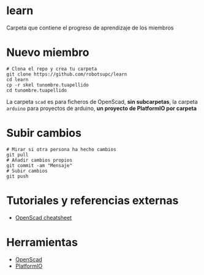 # learn
Carpeta que contiene el progreso de aprendizaje de los miembros


# Nuevo miembro

```
# Clona el repo y crea tu carpeta
git clone https://github.com/robotsupc/learn
cd learn
cp -r skel tunombre.tuapellido
cd tunombre.tuapellido
```

La carpeta `scad` es para ficheros de OpenScad, **sin subcarpetas**, la carpeta `arduino` para proyectos de arduino, **un proyecto de PlatformIO por carpeta**

# Subir cambios

```
# Mirar si otra persona ha hecho cambios
git pull
# Añadir cambios propios
git commit -am "Mensaje"
# Subir cambios
git push
```

# Tutoriales y referencias externas
* [OpenScad cheatsheet](http://www.openscad.org/cheatsheet/)


# Herramientas
* [OpenScad](http://openscad.org)
* [PlatformIO](http://platformio.org/)
